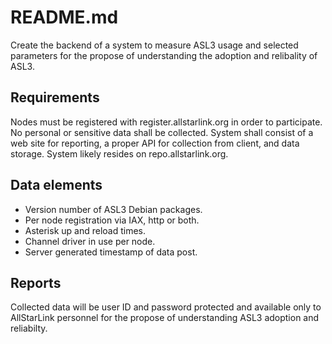 # README.md

Create the backend of a system to measure ASL3 usage and selected parameters for the propose of understanding the adoption and relibality of ASL3.

## Requirements
Nodes must be registered with register.allstarlink.org in order to participate. No personal or sensitive data shall be collected. System shall consist of a web site for reporting, a proper API for collection from client, and data storage. System likely resides on repo.allstarlink.org.

## Data elements
- Version number of ASL3 Debian packages.
- Per node registration via IAX, http or both.
- Asterisk up and reload times.
- Channel driver in use per node.
- Server generated timestamp of data post.  

## Reports
Collected data will be user ID and password protected and available only to AllStarLink personnel for the propose of understanding ASL3 adoption and reliabilty.
